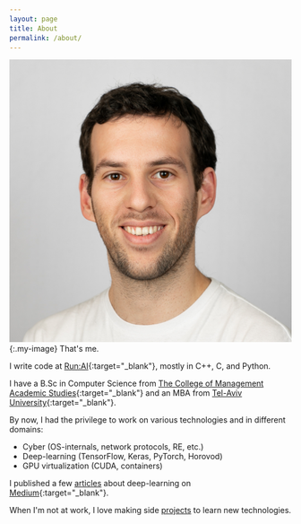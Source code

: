 ```yaml
---
layout: page
title: About
permalink: /about/
---
```


![me](/assets/me.jpg){:.my-image} That's me.

I write code at [Run:AI](http://www.run.ai){:target="_blank"}, mostly in C++, C, and Python.

I have a B.Sc in Computer Science from [The College of Management Academic Studies](http://english.colman.ac.il){:target="_blank"} and an MBA from [Tel-Aviv University](https://english.tau.ac.il){:target="_blank"}.

By now, I had the privilege to work on various technologies and in different domains:
- Cyber (OS-internals, network protocols, RE, etc.)
- Deep-learning (TensorFlow, Keras, PyTorch, Horovod)
- GPU virtualization (CUDA, containers)

I published a few [articles](/articles) about deep-learning on [Medium](https://medium.com/@razhaleva){:target="_blank"}.

When I'm not at work, I love making side [projects](/projects) to learn new technologies.
